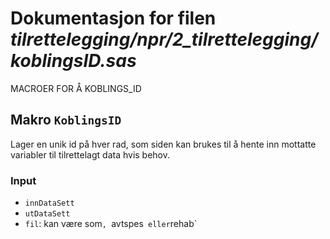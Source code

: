 
# Dokumentasjon for filen *tilrettelegging/npr/2_tilrettelegging/koblingsID.sas*

MACROER FOR Å KOBLINGS_ID 

## Makro `KoblingsID`

Lager en unik id på hver rad, som siden kan brukes til å hente inn mottatte variabler til tilrettelagt data hvis behov.

### Input
- `innDataSett` 
- `utDataSett` 
- `fil`: kan være som`, `avtspes`  eller `rehab`
